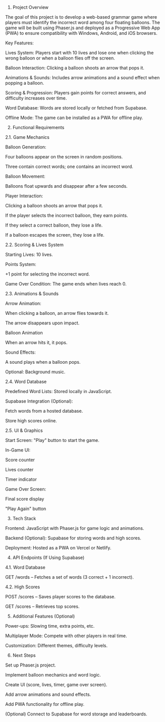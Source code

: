 1. Project Overview

The goal of this project is to develop a web-based grammar game where players must identify the incorrect word among four floating balloons. The game will be built using Phaser.js and deployed as a Progressive Web App (PWA) to ensure compatibility with Windows, Android, and iOS browsers.

Key Features:

Lives System: Players start with 10 lives and lose one when clicking the wrong balloon or when a balloon flies off the screen.

Balloon Interaction: Clicking a balloon shoots an arrow that pops it.

Animations & Sounds: Includes arrow animations and a sound effect when popping a balloon.

Scoring & Progression: Players gain points for correct answers, and difficulty increases over time.

Word Database: Words are stored locally or fetched from Supabase.

Offline Mode: The game can be installed as a PWA for offline play.

2. Functional Requirements

2.1. Game Mechanics

Balloon Generation:

Four balloons appear on the screen in random positions.

Three contain correct words; one contains an incorrect word.

Balloon Movement:

Balloons float upwards and disappear after a few seconds.

Player Interaction:

Clicking a balloon shoots an arrow that pops it.

If the player selects the incorrect balloon, they earn points.

If they select a correct balloon, they lose a life.

If a balloon escapes the screen, they lose a life.

2.2. Scoring & Lives System

Starting Lives: 10 lives.

Points System:

+1 point for selecting the incorrect word.

Game Over Condition: The game ends when lives reach 0.

2.3. Animations & Sounds

Arrow Animation:

When clicking a balloon, an arrow flies towards it.

The arrow disappears upon impact.

Balloon Animation

When an arrow hits it, it pops.

Sound Effects:

A sound plays when a balloon pops.

Optional: Background music.

2.4. Word Database

Predefined Word Lists: Stored locally in JavaScript.

Supabase Integration (Optional):

Fetch words from a hosted database.

Store high scores online.

2.5. UI & Graphics

Start Screen: "Play" button to start the game.

In-Game UI:

Score counter

Lives counter

Timer indicator

Game Over Screen:

Final score display

"Play Again" button

3. Tech Stack

Frontend: JavaScript with Phaser.js for game logic and animations.

Backend (Optional): Supabase for storing words and high scores.

Deployment: Hosted as a PWA on Vercel or Netlify.

4. API Endpoints (If Using Supabase)

4.1. Word Database

GET /words – Fetches a set of words (3 correct + 1 incorrect).

4.2. High Scores

POST /scores – Saves player scores to the database.

GET /scores – Retrieves top scores.

5. Additional Features (Optional)

Power-ups: Slowing time, extra points, etc.

Multiplayer Mode: Compete with other players in real time.

Customization: Different themes, difficulty levels.

6. Next Steps

Set up Phaser.js project.

Implement balloon mechanics and word logic.

Create UI (score, lives, timer, game over screen).

Add arrow animations and sound effects.

Add PWA functionality for offline play.

(Optional) Connect to Supabase for word storage and leaderboards.